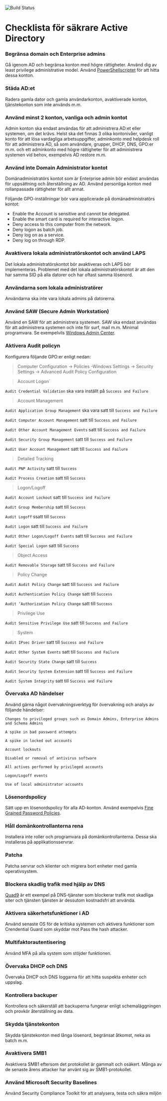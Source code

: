 ![Build Status](https://nordlo.com/wp-content/uploads/2019/08/nordlologo.svg)
# Checklista för säkrare Active Directory
### Begränsa domain och Enterprise admins
Gå igenom AD och begränsa konton med högre rättigheter. Använd dig av least privilege administrative model. Använd [PowerShellscriptet](https://gallery.technet.microsoft.com/scriptcenter/AD-account-Audit-find-bfcc60db) för att hitta dessa konton.

### Städa AD:et
Radera gamla dator och gamla användarkonton, avaktiverade konton, tjänstekonton som inte används m.m.

### Använd minst 2 konton, vanliga och admin kontot
Admin konton ska endast användas för att administrera AD:et eller systemen, om det krävs. Helst ska det finnas 3 olika kontonivåer, vanligt konto för att lösa vardagliga arbetsuppgifter, adminkonto med helpdesk roll för att administrera AD, så som användare, grupper, DHCP, DNS, GPO:er m.m. och ett adminkonto med högre rättigheter för att administrera systemen vid behov, exempelvis AD restore m.m.

### Använd inte Domain Administrator kontot
Domänadministratörs kontot som är Enterprise admin bör endast användas för uppsättning och återställning av AD.
Använd personliga konton med rollanpassade rättigheter för allt annat.

Följande GPO-inställningar bör vara applicerade på domänadministratörs kontot:
* Enable the Account is sensitive and cannot be delegated.
* Enable the smart card is required for interactive logon.
* Deny access to this computer from the network.
* Deny logon as batch job.
* Deny log on as a service.
* Deny log on through RDP.

### Avaktivera lokala administratörskontot och använd LAPS
Det lokala administratörskontot bör avaktiveras och LAPS bör implementeras. Problemet med det lokala administratörskontot är att den har samma SID på alla datorer och har oftast samma lösenord. 

### Användarna som lokala administratörer
Användarna ska inte vara lokala admins på datorerna.

### Använd SAW (Secure Admin Workstation)
Använd en SAW för att administrera systemen. SAW ska endast användas för att administrera systemen och inte för surf, mail m.m. Minimal programvara. Se exempelvils [Windows Admin Center](https://www.microsoft.com/sv-se/cloud-platform/windows-admin-center).

### Aktivera Audit policyn
Konfigurera följande GPO:er enligt nedan:
> Computer Configuration -> Policies -Windows Settings -> Security Settings -> Advanced Audit Policy Configuration

> Account Logon`

`Audit Credential Validation` ska vara inställt på `Success and Failure`

> Account Management

`Audit Application Group Management` ska vara satt till `Success and Failure`

`Audit Computer Account Management` satt till `Success and Failure`

`Audit Other Account Management Events` satt till `Success and Failure`

`Audit Security Group Management` satt till `Success and Failure`

`Audit User Account Management` satt till `Success and Failure`

> Detailed Tracking

`Audit PNP Activity` satt till `Success`

`Audit Process Creation` satt till `Success`

> Logon/Logoff

`Audit Account Lockout` satt till `Success and Failure`

`Audit Group Membership` satt till `Success`

`Audit Logoff` ssatt till `Success`

`Audit Logon` satt till `Success and Failure`

`Audit Other Logon/Logoff Events` satt till `Success and Failure`

`Audit Special Logon` satt till `Success`

> Object Access

`Audit Removable Storage` satt till `Success and Failure`

> Policy Change

`Audit Audit Policy Change` satt till `Success and Failure`

`Audit Authentication Policy Change` satt till `Success`

`Audit ‘Authorization Policy Change` satt till `Success`

> Privilege Use

`Audit Sensitive Privilege Use` satt till `Success and Failure`

> System

`Audit IPsec Driver` satt till `Success and Failure`

`Audit Other System Events` satt till `Success and Failure`

`Audit Security State Change` satt till `Success`

`Audit Security System Extension` satt till `Success and Failure`

`Audit System Integrity` satt till `Success and Failure`


### Övervaka AD händelser
Använd gärna något övervakningsverktyg för övervakning och analys av följande händelser:

`Changes to privileged groups such as Domain Admins, Enterprise Admins and Schema Admins`

`A spike in bad password attempts`

`A spike in locked out accounts`

`Account lockouts`

`Disabled or removal of antivirus software`

`All actives performed by privileged accounts`

`Logon/Logoff events`

`Use of local administrator accounts`

### Lösenordspolicy
Sätt upp en lösenordspolicy för alla AD-konton. Använd exempelvis [Fine Grained Password Policies](https://blogs.technet.microsoft.com/canitpro/2013/05/29/step-by-step-enabling-and-using-fine-grained-password-policies-in-ad).

### Håll domänkontrollanterna rena
Installera inte roller och programvara på domänkontrollanterna. Dessa ska installeras på applikationsservrar.

### Patcha
Patcha servrar och klienter och migrera bort enheter med gamla operativsystem.

### Blockera skadlig trafik med hjälp av DNS
[Quad9](https://www.quad9.net/) är ett exempel på DNS-tjänster som blockerar trafik mot skadliga siter och tjänsten tjänsten är dessutom kostnadsfri att använda.

### Aktivera säkerhetsfunktioner i AD
Använd senaste OS för de kritiska systemen och aktivera funktioner som Crendential Guard som skyddar mot Pass the hash attacker.

### Multifaktorautentisering
Använd MFA på alla system som stöjder funktionen.

### Övervaka DHCP och DNS
Övervaka DHCP och DNS loggarna för att hitta suspekta enheter och uppslag.

### Kontrollera backuper
Kontrollera och säkerställ att backuperna fungerar enligt schemaläggningen och provkör återställning av data.

### Skydda tjänstekonton
Skydda tjänstekonton med långa lösenord, begränsat åtkomst, neka as batch m.m.

### Avaktivera SMB1
Avaktivera SMB1 eftersom det protokollet är gammalt och osäkert. Många av de senaste årens attacker har använt sig av SMB1-protokollet.

### Använd Microsoft Security Baselines
Använd Security Compliance Toolkit för att analysera, testa och säkra miljön
